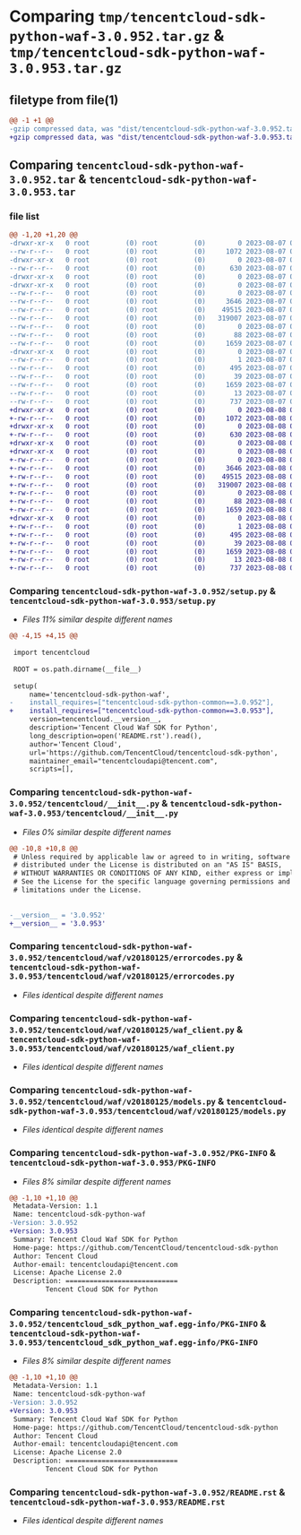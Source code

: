 # Comparing `tmp/tencentcloud-sdk-python-waf-3.0.952.tar.gz` & `tmp/tencentcloud-sdk-python-waf-3.0.953.tar.gz`

## filetype from file(1)

```diff
@@ -1 +1 @@
-gzip compressed data, was "dist/tencentcloud-sdk-python-waf-3.0.952.tar", last modified: Mon Aug  7 09:07:14 2023, max compression
+gzip compressed data, was "dist/tencentcloud-sdk-python-waf-3.0.953.tar", last modified: Tue Aug  8 00:36:18 2023, max compression
```

## Comparing `tencentcloud-sdk-python-waf-3.0.952.tar` & `tencentcloud-sdk-python-waf-3.0.953.tar`

### file list

```diff
@@ -1,20 +1,20 @@
-drwxr-xr-x   0 root         (0) root         (0)        0 2023-08-07 09:07:14.000000 tencentcloud-sdk-python-waf-3.0.952/
--rw-r--r--   0 root         (0) root         (0)     1072 2023-08-07 09:07:13.000000 tencentcloud-sdk-python-waf-3.0.952/setup.py
-drwxr-xr-x   0 root         (0) root         (0)        0 2023-08-07 09:07:14.000000 tencentcloud-sdk-python-waf-3.0.952/tencentcloud/
--rw-r--r--   0 root         (0) root         (0)      630 2023-08-07 09:07:13.000000 tencentcloud-sdk-python-waf-3.0.952/tencentcloud/__init__.py
-drwxr-xr-x   0 root         (0) root         (0)        0 2023-08-07 09:07:14.000000 tencentcloud-sdk-python-waf-3.0.952/tencentcloud/waf/
-drwxr-xr-x   0 root         (0) root         (0)        0 2023-08-07 09:07:14.000000 tencentcloud-sdk-python-waf-3.0.952/tencentcloud/waf/v20180125/
--rw-r--r--   0 root         (0) root         (0)        0 2023-08-07 09:07:13.000000 tencentcloud-sdk-python-waf-3.0.952/tencentcloud/waf/v20180125/__init__.py
--rw-r--r--   0 root         (0) root         (0)     3646 2023-08-07 09:07:13.000000 tencentcloud-sdk-python-waf-3.0.952/tencentcloud/waf/v20180125/errorcodes.py
--rw-r--r--   0 root         (0) root         (0)    49515 2023-08-07 09:07:13.000000 tencentcloud-sdk-python-waf-3.0.952/tencentcloud/waf/v20180125/waf_client.py
--rw-r--r--   0 root         (0) root         (0)   319007 2023-08-07 09:07:13.000000 tencentcloud-sdk-python-waf-3.0.952/tencentcloud/waf/v20180125/models.py
--rw-r--r--   0 root         (0) root         (0)        0 2023-08-07 09:07:13.000000 tencentcloud-sdk-python-waf-3.0.952/tencentcloud/waf/__init__.py
--rw-r--r--   0 root         (0) root         (0)       88 2023-08-07 09:07:14.000000 tencentcloud-sdk-python-waf-3.0.952/setup.cfg
--rw-r--r--   0 root         (0) root         (0)     1659 2023-08-07 09:07:14.000000 tencentcloud-sdk-python-waf-3.0.952/PKG-INFO
-drwxr-xr-x   0 root         (0) root         (0)        0 2023-08-07 09:07:14.000000 tencentcloud-sdk-python-waf-3.0.952/tencentcloud_sdk_python_waf.egg-info/
--rw-r--r--   0 root         (0) root         (0)        1 2023-08-07 09:07:14.000000 tencentcloud-sdk-python-waf-3.0.952/tencentcloud_sdk_python_waf.egg-info/dependency_links.txt
--rw-r--r--   0 root         (0) root         (0)      495 2023-08-07 09:07:14.000000 tencentcloud-sdk-python-waf-3.0.952/tencentcloud_sdk_python_waf.egg-info/SOURCES.txt
--rw-r--r--   0 root         (0) root         (0)       39 2023-08-07 09:07:14.000000 tencentcloud-sdk-python-waf-3.0.952/tencentcloud_sdk_python_waf.egg-info/requires.txt
--rw-r--r--   0 root         (0) root         (0)     1659 2023-08-07 09:07:14.000000 tencentcloud-sdk-python-waf-3.0.952/tencentcloud_sdk_python_waf.egg-info/PKG-INFO
--rw-r--r--   0 root         (0) root         (0)       13 2023-08-07 09:07:14.000000 tencentcloud-sdk-python-waf-3.0.952/tencentcloud_sdk_python_waf.egg-info/top_level.txt
--rw-r--r--   0 root         (0) root         (0)      737 2023-08-07 09:07:13.000000 tencentcloud-sdk-python-waf-3.0.952/README.rst
+drwxr-xr-x   0 root         (0) root         (0)        0 2023-08-08 00:36:18.000000 tencentcloud-sdk-python-waf-3.0.953/
+-rw-r--r--   0 root         (0) root         (0)     1072 2023-08-08 00:36:18.000000 tencentcloud-sdk-python-waf-3.0.953/setup.py
+drwxr-xr-x   0 root         (0) root         (0)        0 2023-08-08 00:36:18.000000 tencentcloud-sdk-python-waf-3.0.953/tencentcloud/
+-rw-r--r--   0 root         (0) root         (0)      630 2023-08-08 00:36:18.000000 tencentcloud-sdk-python-waf-3.0.953/tencentcloud/__init__.py
+drwxr-xr-x   0 root         (0) root         (0)        0 2023-08-08 00:36:18.000000 tencentcloud-sdk-python-waf-3.0.953/tencentcloud/waf/
+drwxr-xr-x   0 root         (0) root         (0)        0 2023-08-08 00:36:18.000000 tencentcloud-sdk-python-waf-3.0.953/tencentcloud/waf/v20180125/
+-rw-r--r--   0 root         (0) root         (0)        0 2023-08-08 00:36:18.000000 tencentcloud-sdk-python-waf-3.0.953/tencentcloud/waf/v20180125/__init__.py
+-rw-r--r--   0 root         (0) root         (0)     3646 2023-08-08 00:36:18.000000 tencentcloud-sdk-python-waf-3.0.953/tencentcloud/waf/v20180125/errorcodes.py
+-rw-r--r--   0 root         (0) root         (0)    49515 2023-08-08 00:36:18.000000 tencentcloud-sdk-python-waf-3.0.953/tencentcloud/waf/v20180125/waf_client.py
+-rw-r--r--   0 root         (0) root         (0)   319007 2023-08-08 00:36:18.000000 tencentcloud-sdk-python-waf-3.0.953/tencentcloud/waf/v20180125/models.py
+-rw-r--r--   0 root         (0) root         (0)        0 2023-08-08 00:36:18.000000 tencentcloud-sdk-python-waf-3.0.953/tencentcloud/waf/__init__.py
+-rw-r--r--   0 root         (0) root         (0)       88 2023-08-08 00:36:18.000000 tencentcloud-sdk-python-waf-3.0.953/setup.cfg
+-rw-r--r--   0 root         (0) root         (0)     1659 2023-08-08 00:36:18.000000 tencentcloud-sdk-python-waf-3.0.953/PKG-INFO
+drwxr-xr-x   0 root         (0) root         (0)        0 2023-08-08 00:36:18.000000 tencentcloud-sdk-python-waf-3.0.953/tencentcloud_sdk_python_waf.egg-info/
+-rw-r--r--   0 root         (0) root         (0)        1 2023-08-08 00:36:18.000000 tencentcloud-sdk-python-waf-3.0.953/tencentcloud_sdk_python_waf.egg-info/dependency_links.txt
+-rw-r--r--   0 root         (0) root         (0)      495 2023-08-08 00:36:18.000000 tencentcloud-sdk-python-waf-3.0.953/tencentcloud_sdk_python_waf.egg-info/SOURCES.txt
+-rw-r--r--   0 root         (0) root         (0)       39 2023-08-08 00:36:18.000000 tencentcloud-sdk-python-waf-3.0.953/tencentcloud_sdk_python_waf.egg-info/requires.txt
+-rw-r--r--   0 root         (0) root         (0)     1659 2023-08-08 00:36:18.000000 tencentcloud-sdk-python-waf-3.0.953/tencentcloud_sdk_python_waf.egg-info/PKG-INFO
+-rw-r--r--   0 root         (0) root         (0)       13 2023-08-08 00:36:18.000000 tencentcloud-sdk-python-waf-3.0.953/tencentcloud_sdk_python_waf.egg-info/top_level.txt
+-rw-r--r--   0 root         (0) root         (0)      737 2023-08-08 00:36:18.000000 tencentcloud-sdk-python-waf-3.0.953/README.rst
```

### Comparing `tencentcloud-sdk-python-waf-3.0.952/setup.py` & `tencentcloud-sdk-python-waf-3.0.953/setup.py`

 * *Files 11% similar despite different names*

```diff
@@ -4,15 +4,15 @@
 
 import tencentcloud
 
 ROOT = os.path.dirname(__file__)
 
 setup(
     name='tencentcloud-sdk-python-waf',
-    install_requires=["tencentcloud-sdk-python-common==3.0.952"],
+    install_requires=["tencentcloud-sdk-python-common==3.0.953"],
     version=tencentcloud.__version__,
     description='Tencent Cloud Waf SDK for Python',
     long_description=open('README.rst').read(),
     author='Tencent Cloud',
     url='https://github.com/TencentCloud/tencentcloud-sdk-python',
     maintainer_email="tencentcloudapi@tencent.com",
     scripts=[],
```

### Comparing `tencentcloud-sdk-python-waf-3.0.952/tencentcloud/__init__.py` & `tencentcloud-sdk-python-waf-3.0.953/tencentcloud/__init__.py`

 * *Files 0% similar despite different names*

```diff
@@ -10,8 +10,8 @@
 # Unless required by applicable law or agreed to in writing, software
 # distributed under the License is distributed on an "AS IS" BASIS,
 # WITHOUT WARRANTIES OR CONDITIONS OF ANY KIND, either express or implied.
 # See the License for the specific language governing permissions and
 # limitations under the License.
 
 
-__version__ = '3.0.952'
+__version__ = '3.0.953'
```

### Comparing `tencentcloud-sdk-python-waf-3.0.952/tencentcloud/waf/v20180125/errorcodes.py` & `tencentcloud-sdk-python-waf-3.0.953/tencentcloud/waf/v20180125/errorcodes.py`

 * *Files identical despite different names*

### Comparing `tencentcloud-sdk-python-waf-3.0.952/tencentcloud/waf/v20180125/waf_client.py` & `tencentcloud-sdk-python-waf-3.0.953/tencentcloud/waf/v20180125/waf_client.py`

 * *Files identical despite different names*

### Comparing `tencentcloud-sdk-python-waf-3.0.952/tencentcloud/waf/v20180125/models.py` & `tencentcloud-sdk-python-waf-3.0.953/tencentcloud/waf/v20180125/models.py`

 * *Files identical despite different names*

### Comparing `tencentcloud-sdk-python-waf-3.0.952/PKG-INFO` & `tencentcloud-sdk-python-waf-3.0.953/PKG-INFO`

 * *Files 8% similar despite different names*

```diff
@@ -1,10 +1,10 @@
 Metadata-Version: 1.1
 Name: tencentcloud-sdk-python-waf
-Version: 3.0.952
+Version: 3.0.953
 Summary: Tencent Cloud Waf SDK for Python
 Home-page: https://github.com/TencentCloud/tencentcloud-sdk-python
 Author: Tencent Cloud
 Author-email: tencentcloudapi@tencent.com
 License: Apache License 2.0
 Description: ============================
         Tencent Cloud SDK for Python
```

### Comparing `tencentcloud-sdk-python-waf-3.0.952/tencentcloud_sdk_python_waf.egg-info/PKG-INFO` & `tencentcloud-sdk-python-waf-3.0.953/tencentcloud_sdk_python_waf.egg-info/PKG-INFO`

 * *Files 8% similar despite different names*

```diff
@@ -1,10 +1,10 @@
 Metadata-Version: 1.1
 Name: tencentcloud-sdk-python-waf
-Version: 3.0.952
+Version: 3.0.953
 Summary: Tencent Cloud Waf SDK for Python
 Home-page: https://github.com/TencentCloud/tencentcloud-sdk-python
 Author: Tencent Cloud
 Author-email: tencentcloudapi@tencent.com
 License: Apache License 2.0
 Description: ============================
         Tencent Cloud SDK for Python
```

### Comparing `tencentcloud-sdk-python-waf-3.0.952/README.rst` & `tencentcloud-sdk-python-waf-3.0.953/README.rst`

 * *Files identical despite different names*

